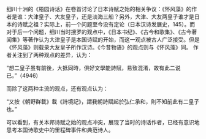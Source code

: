 细川十洲的《梧园诗话》在卷首讨论了日本诗赋之始的相关争议：《怀风藻》的作者是谁：大津皇子、大友皇子，还是淡海三船？另外，大津、大友两皇子谁才是日本的诗赋之祖？实际上，前一个问题至今没有定论（日本汉诗发展史，145）。而对于后一个问题，细川当时搜罗的观点中，《日本书纪》、《古今和歌集》、《古今著闻集》等著作认为大津皇子是本国诗赋的开始，而这一观点被古人广泛接受。但是《怀风藻》则载录大友皇子所作汉诗。《今昔物语》的观点则与《怀风藻》同。
作者关注到了两种观点的差异，认为：

“想二皇子虽有前後，大抵同時，俱好文學能詩賦，易致混淆，故有此二说已。”（4946）

而除了这两种主流的观点，还有观点认为：

“又按《朝野群載》載《詩境記》，謂我朝詩賦起於弘仁承和，則不知前此有二皇子也。”

可以看到，有关本邦诗赋之始的观点冲突，展现了当时的诗话作者，已经有意识地思考本国诗歌史中的里程碑事件和典范诗人。